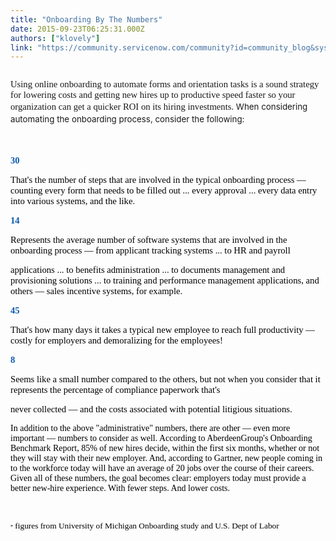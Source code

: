 ```yaml
---
title: "Onboarding By The Numbers"
date: 2015-09-23T06:25:31.000Z
authors: ["klovely"]
link: "https://community.servicenow.com/community?id=community_blog&sys_id=c3fc66a5dbd0dbc01dcaf3231f96199e"
---
```

<div class="column"><p><span style="font-size: 11.000000pt; font-family: 'MyriadPro';">Using online onboarding to automate forms and orientation tasks is a sound strategy for lowering costs and getting new hires up to productive speed faster so your organization can get a quicker ROI on its hiring investments. </span><span style="font-size: 10pt; line-height: 1.5em;">When considering automating the onboarding process, consider the following:</span></p><p><span style="font-size: 10pt; line-height: 1.5em;"><br/></span></p><p><strong style="color: #0b5ab2; font-size: 11.0pt; font-family: Calibri;">30</strong></p><p><span style="font-size: 11.0pt; font-family: Calibri; color: black;"> That's the number of steps that are involved in the typical onboarding process — counting every form that needs to be filled out ... every approval ... every data entry into various systems, and the like.</span></p><p></p><p><strong style="color: #0b5ab2; font-size: 11.0pt; font-family: Calibri;">14 </strong></p><p><span style="font-size: 11.0pt; font-family: Calibri; color: black;">Represents the average number of software systems that are involved in the onboarding process — from applicant tracking systems ... to HR and payroll</span></p><p><span style="font-size: 11.0pt; font-family: Calibri; color: black;">applications ... to benefits administration ... to documents management and provisioning solutions ... to training and performance management applications, and others — sales incentive systems, for example.</span></p><p></p><p><strong style="color: #0b5ab2; font-size: 11.0pt; font-family: Calibri;">45</strong><span style="font-size: 11.0pt; font-family: Calibri; color: black;"> </span></p><p><span style="font-size: 11.0pt; font-family: Calibri; color: black;">That's how many days it takes a typical new employee to reach full productivity — costly for employers and demoralizing for the employees!</span></p><p></p><p><strong style="color: #0b5ab2; font-size: 11.0pt; font-family: Calibri;">8 </strong></p><p><span style="font-size: 11.0pt; font-family: Calibri; color: black;">Seems like a small number compared to the others, but not when you consider that it represents the percentage of compliance paperwork that's</span></p><p><span style="font-size: 11.0pt; font-family: Calibri; color: black;">never collected — and the costs associated with potential litigious situations.</span></p><p></p><p><span style="font-family: Calibri; color: black;">In addition to the above "administrative" numbers, there are other — even more important — numbers to consider as well. According to AberdeenGroup's Onboarding Benchmark Report, 85% of new hires decide, within the first six months, whether or not they will stay with their new employer. And, according to Gartner, new people coming in to the workforce today will have an average of 20 jobs over the course of their careers. Given all of these numbers, the goal becomes clear: employers today must provide a better new-hire experience. With fewer steps. And lower costs.</span></p><p><span style="font-family: Calibri; color: black;"><br/></span></p><p><span style="font-family: Calibri; color: black; font-size: 8px;">*</span><span style="font-size: 10.0pt; font-family: Calibri; color: black;"> figures from University of Michigan Onboarding study and U.S. Dept of Labor</span></p><p></p></div>